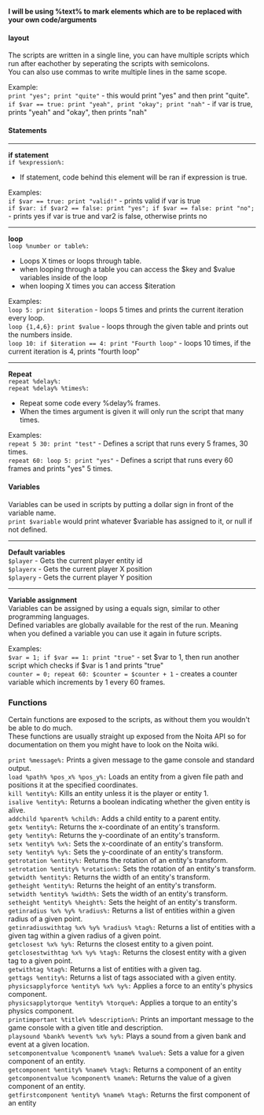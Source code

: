 **I will be using %text% to mark elements which are to be replaced with your own code/arguments**
#### **layout**
The scripts are written in a single line, you can have multiple scripts which run after eachother by seperating the scripts with semicolons.  
You can also use commas to write multiple lines in the same scope.

Example:  
`print "yes"; print "quite"` - this would print "yes" and then print "quite".  
`if $var == true: print "yeah", print "okay"; print "nah"` - if var is true, prints "yeah" and "okay", then prints "nah"
#### **Statements**
***
**if statement**  
`if %expression%:` 
- If statement, code behind this element will be ran if expression is true.  

Examples:  
`if $var == true: print "valid!"` - prints valid if var is true  
`if $var: if $var2 == false: print "yes"; if $var == false: print "no";` - prints yes if var is true and var2 is false, otherwise prints no

***
**loop**  
`loop %number or table%:`  
- Loops X times or loops through table.
- when looping through a table you can access the $key and $value variables inside of the loop
- when looping X times you can access $iteration

Examples:  
`loop 5: print $iteration` - loops 5 times and prints the current iteration every loop.  
`loop {1,4,6}: print $value` - loops through the given table and prints out the numbers inside.  
`loop 10: if $iteration == 4: print "Fourth loop"` - loops 10 times, if the current iteration is 4, prints "fourth loop"

***
**Repeat**  
`repeat %delay%:`  
`repeat %delay% %times%:`  
- Repeat some code every %delay% frames.
- When the times argument is given it will only run the script that many times.

Examples:  
`repeat 5 30: print "test"` - Defines a script that runs every 5 frames, 30 times.  
`repeat 60: loop 5: print "yes"` - Defines a script that runs every 60 frames and prints "yes" 5 times.

#### **Variables**
Variables can be used in scripts by putting a dollar sign in front of the variable name.  
`print $variable` would print whatever $variable has assigned to it, or null if not defined.
***
**Default variables**  
`$player` - Gets the current player entity id  
`$playerx` - Gets the current player X position  
`$playery` - Gets the current player Y position  
***
**Variable assignment**  
Variables can be assigned by using a equals sign, similar to other programming languages.  
Defined variables are globally available for the rest of the run. 
Meaning when you defined a variable you can use it again in future scripts.

Examples:  
`$var = 1; if $var == 1: print "true"` - set $var to 1, then run another script which checks if $var is 1 and prints "true"  
`counter = 0; repeat 60: $counter = $counter + 1` - creates a counter variable which increments by 1 every 60 frames.

### **Functions** 
Certain functions are exposed to the scripts, as without them you wouldn't be able to do much.  
These functions are usually straight up exposed from the Noita API so for documentation on them you might have to look on the Noita wiki.

`print %message%:` Prints a given message to the game console and standard output.  
`load %path% %pos_x% %pos_y%:` Loads an entity from a given file path and positions it at the specified coordinates.  
`kill %entity%:` Kills an entity unless it is the player or entity 1.  
`isalive %entity%:` Returns a boolean indicating whether the given entity is alive.  
`addchild %parent% %child%:` Adds a child entity to a parent entity.  
`getx %entity%:` Returns the x-coordinate of an entity's transform.  
`gety %entity%:` Returns the y-coordinate of an entity's transform.  
`setx %entity% %x%:` Sets the x-coordinate of an entity's transform.  
`sety %entity% %y%:` Sets the y-coordinate of an entity's transform.  
`getrotation %entity%:` Returns the rotation of an entity's transform.  
`setrotation %entity% %rotation%:` Sets the rotation of an entity's transform.  
`getwidth %entity%:` Returns the width of an entity's transform.  
`getheight %entity%:` Returns the height of an entity's transform.  
`setwidth %entity% %width%:` Sets the width of an entity's transform.  
`setheight %entity% %height%:` Sets the height of an entity's transform.  
`getinradius %x% %y% %radius%:` Returns a list of entities within a given radius of a given point.  
`getinradiuswithtag %x% %y% %radius% %tag%:` Returns a list of entities with a given tag within a given radius of a given point.  
`getclosest %x% %y%:` Returns the closest entity to a given point.  
`getclosestwithtag %x% %y% %tag%:` Returns the closest entity with a given tag to a given point.  
`getwithtag %tag%:` Returns a list of entities with a given tag.  
`gettags %entity%:` Returns a list of tags associated with a given entity.  
`physicsapplyforce %entity% %x% %y%:` Applies a force to an entity's physics component.  
`physicsapplytorque %entity% %torque%:` Applies a torque to an entity's physics component.  
`printimportant %title% %description%:` Prints an important message to the game console with a given title and description.  
`playsound %bank% %event% %x% %y%:` Plays a sound from a given bank and event at a given location.  
`setcomponentvalue %component% %name% %value%:` Sets a value for a given component of an entity.  
`getcomponent %entity% %name% %tag%:` Returns a component of an entity  
`getcomponentvalue %component% %name%:` Returns the value of a given component of an entity.  
`getfirstcomponent %entity% %name% %tag%:` Returns the first component of an entity  